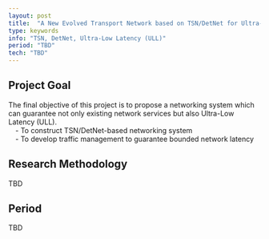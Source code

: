 ```yaml
---
layout: post
title:  "A New Evolved Transport Network based on TSN/DetNet for Ultra-Low Latency"
type: keywords 
info: "TSN, DetNet, Ultra-Low Latency (ULL)"
period: "TBD"
tech: "TBD"
---
```


## Project Goal
The final objective of this project is to propose a networking system which can guarantee not only existing network services but also Ultra-Low Latency (ULL).<br/>
&emsp;- To construct TSN/DetNet-based networking system<br/>
&emsp;- To develop traffic management to guarantee bounded network latency<br/>


## Research Methodology 
TBD


## Period
TBD

